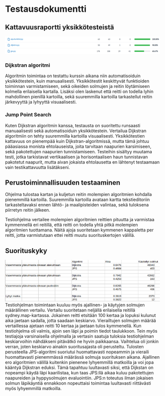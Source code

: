 # Testausdokumentti
## Kattavuusraportti yksikkötesteistä
![testikattavuus](https://github.com/henriimmonen/shortestroute/blob/main/dokumentaatio/kuvat/testikattavuus_lopullinen.png)

### Dijkstran algoritmi
Algoritmin toimintaa on testattu kurssin aikana niin automatisoiduin yksikkötestein, kuin manuaalisesti. Yksikkötestit keskittyvät funktioiden toiminnan varmistamiseen, sekä oikeiden solmujen ja reitin löytämiseen kolmella erilaisella kartalla. Lisäksi olen laskenut että reitti on todella lyhin mahdollinen pienillä kartoilla, sekä suuremmilla kartoilla tarkastellut reitin järkevyyttä ja lyhyyttä visuaalisesti.

### Jump Point Search
Kuten Dijkstran algoritmin kanssa, testausta on suoritettu runsaasti manuaalisesti sekä automatisoiduin yksikkötestein. Vertailua Dijkstran algoritmiin on tehty suuremmilla kartoilla visuaalisesti. Yksikkötestien kattavuus on pienempää kuin Dijkstran-algoritmissä, mutta tämä johtuu pääasiassa monista ehtolauseista, joita tarvitaan naapurien karsimiseen, sekä pakotettujen naapurien tunnistamiseen. Testeihin sisältyy muutama testi, jotka tarkistavat vertikaalisen ja horisontaalisen haun tunnistavan pakotetut naapurit, mutta aivan jokaista ehtolausetta en lähtenyt testaamaan vain testikattavuutta lisätäkseni.  

## Perustoiminnallisuuden testaaminen
Ohjelma tulostaa kartan ja kuljetun reitin molempien algoritmien kohdalla pienemmillä kartoilla. Suuremmilla kartoilla avataan kartta tekstieditoriin tarkasteltavaksi ennen lähtö- ja maalipisteiden valintaa, sekä tuloksena piirretyn reitin jälkeen.  

Testiohjelma vertailee molempien algoritmien reittien pituutta ja varmistaa kymmennellä eri reitillä, että reitti on todella yhtä pitkä molempien algoritmien tuottamana. Näitä ajoja suoritetaan kymmenen kappaletta per reitti, jotta varmistutaan ettei reitti muutu suorituskertojen välillä.  

## Suorituskyky
![algoritmien vertailu](https://github.com/henriimmonen/shortestroute/blob/main/dokumentaatio/kuvat/tilasto.png)
Testiohjelman toimintaan kuuluu myös ajallinen- ja käytyjen solmujen määrällinen vertailu. Vertailu suoritetaan neljällä erilaisella reitillä sydney.map-kartassa. Jokainen reitti etsitään 100 kertaa ja lopuksi kulunut aika jaetaan sadalla, jotta saadaan keskiarvo. Vierailtujen solmujen määrää vertaillessa ajetaan reitti 10 kertaa ja jaetaan tulos kymmenellä. Kun testiohjelma oli valmis, ajoin sen läpi ja poimin tiedot taulukkoon. Tein myös testiajoja varsinaisella ohjelmalla ja vertasin saatuja tuloksia testiohjelman keskiarvoihin nähdäkseni pitävätkö ne hyvin paikkaansa. Vaihtelua oli jonkin verran, joten keskiarvo ainakin suoritusajasta oli perusteltu. Tulosten perusteella JPS-algoritmi suoriutui huomattavasti nopeammin ja vieraili huomattavasti pienemmässä määrässä solmuja suorituksen aikana. Ajallinen ero algoritmien välillä kuitenkin pienenee lyhyemmillä matkoilla ja voi jopa kääntyä Dijkstran eduksi. Tämä tapahtuu luultavasti siksi, että Dijkstan on nopeampi käydä läpi kaarilistaa, kun taas JPS:llä aikaa kuluu pakotettujen naapureiden ja hyppysolmujen evaluointiin. JPS:n toteutus ilman jokaisen solmun läpikäyntiä ennakkoon nopeuttaisi toimintaa luultavasti riittävästi myös lyhyemmillä matkoilla.
